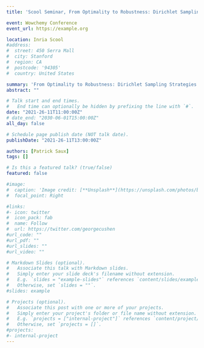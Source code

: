 ```yaml
---
title: 'Scool Seminar, From Optimality to Robustness: Dirichlet Sampling Strategies in Stochastic Bandits'

event: Wowchemy Conference
event_url: https://example.org

location: Inria Scool
#address:
#  street: 450 Serra Mall
#  city: Stanford
#  region: CA
#  postcode: '94305'
#  country: United States

summary: 'From Optimality to Robustness: Dirichlet Sampling Strategies in Stochastic Bandits.'
abstract: ""

# Talk start and end times.
#   End time can optionally be hidden by prefixing the line with `#`.
date: "2021-26-11T11:00:00Z"
# date_end: "2030-06-01T15:00:00Z"
all_day: false

# Schedule page publish date (NOT talk date).
publishDate: "2021-26-11T13:00:00Z"

authors: [Patrick Saux]
tags: []

# Is this a featured talk? (true/false)
featured: false

#image:
#  caption: 'Image credit: [**Unsplash**](https://unsplash.com/photos/bzdhc5b3Bxs)'
#  focal_point: Right

#links:
#- icon: twitter
#  icon_pack: fab
#  name: Follow
#  url: https://twitter.com/georgecushen
#url_code: ""
#url_pdf: ""
#url_slides: ""
#url_video: ""

# Markdown Slides (optional).
#   Associate this talk with Markdown slides.
#   Simply enter your slide deck's filename without extension.
#   E.g. `slides = "example-slides"` references `content/slides/example-slides.md`.
#   Otherwise, set `slides = ""`.
#slides: example

# Projects (optional).
#   Associate this post with one or more of your projects.
#   Simply enter your project's folder or file name without extension.
#   E.g. `projects = ["internal-project"]` references `content/project/deep-learning/index.md`.
#   Otherwise, set `projects = []`.
#projects:
#- internal-project
---
```

